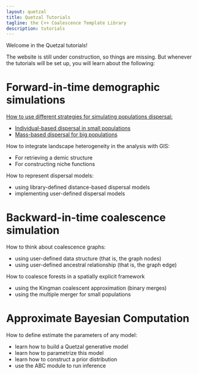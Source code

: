 ```yaml
---
layout: quetzal
title: Quetzal Tutorials
tagline: the C++ Coalescence Template Library
description: tutorials
---
```


Welcome in the Quetzal tutorials!

The website is still under construction, so things are missing. But whenever the tutorials
will be set up, you will learn about the following:

# Forward-in-time demographic simulations

 [How to use different strategies for simulating populations dispersal:](tuto_demography.html)

- [Individual-based dispersal in small populations](tuto_demography/#ind_based)
- [Mass-based dispersal for big populations](tuto_demography/#mass_based)

 How to integrate landscape heterogeneity in the analysis with GIS:

- For retrieving a demic structure
- For constructing niche functions

 How to represent dispersal models:

  - using library-defined distance-based dispersal models
  - implementing user-defined dispersal models

# Backward-in-time coalescence simulation

 How to think about coalescence graphs:

- using user-defined data structure (that is, the graph nodes)
- using user-defined ancestral relationship (that is, the graph edge)

How to coalesce forests in a spatially explicit framework

- using the Kingman coalescent approximation (binary merges)
- using the multiple merger for small populations

# Approximate Bayesian Computation

How to define estimate the parameters of any model:

- learn how to build a Quetzal generative model
- learn how to parametrize this model
- learn how to construct a prior distribution
- use the ABC module to run inference
